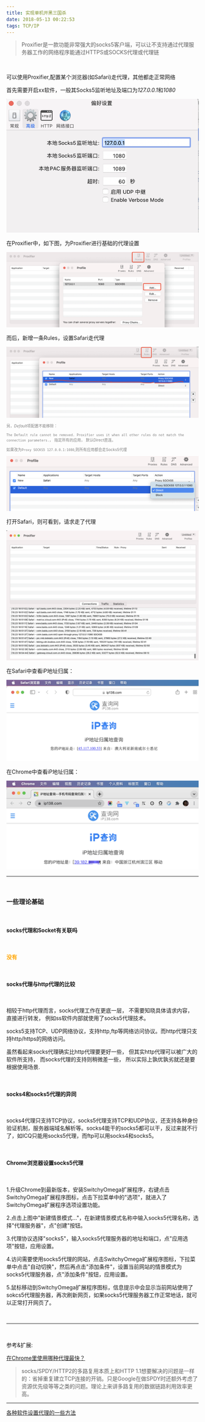 ```yaml
---
title: 实现单机开黑三国杀
date: 2018-05-13 00:22:53
tags: TCP/IP
---
```



> Proxifier是一款功能非常强大的socks5客户端，可以让不支持通过代理服务器工作的网络程序能通过HTTPS或SOCKS代理或代理链

<br>



可以使用Proxifier,配置某个浏览器(如Safari)走代理，其他都走正常网络




首先需要开启xx软件，一般其Socks5监听地址及端口为*127.0.0.1*和*1080*



<img src="实现单机开黑三国杀/0.png" width = 100% height = 50% />

<br>

在Proxifier中，如下图，为Proxifier进行基础的代理设置



<img src="实现单机开黑三国杀/1.png" width = 100% height = 50% />


<br>

而后，新增一条Rules，设置Safari走代理



<img src="实现单机开黑三国杀/2.png" width = 100% height = 50% />




<font size=1 color="grey">


另，*Default*项配置不能移除：

 `The Default rule cannot be removed.
Proxifier uses it when all other rules do not match the connection parameters.`， 指定所有的应用， 默认Direct直连。

如果改为`Proxy SOCKS5 127.0.0.1:1080`,则所有应用都会走Socks5代理



<img src="实现单机开黑三国杀/3.png" width = 100% height = 50% />

</font>



打开Safari，则可看到，请求走了代理


<img src="实现单机开黑三国杀/4.png" width = 100% height = 50% />




在Safari中查看iP地址归属：

<img src="实现单机开黑三国杀/5.png" width = 100% height = 50% />

<br>

在Chrome中查看iP地址归属：

<img src="实现单机开黑三国杀/6.png" width = 100% height = 50% />



<br>

---

<br>


### 一些理论基础

<br>

#### socks代理和Socket有关联吗

<br>

<font color="orange">**没有**</font>


<br>



#### socks代理与http代理的比较

<br>


相较于http代理而言，socks代理工作在更底一层， 不需要知晓具体请求内容， 直接进行转发， 例如ss软件内部就使用了socks5代理技术。

socks5支持TCP、UDP网络协议，支持http,ftp等网络访问协议。而http代理只支持http/https的网络访问。

虽然看起来socks代理确实比http代理要更好一些， 但其实http代理可以被广大的软件所支持， 而socks代理的支持则稍微差一些， 所以实际上孰优孰劣就还是要根据使用场景.

<br>

#### socks4和socks5代理的异同


<br>


socks4代理只支持TCP协议，socks5代理支持TCP和UDP协议，还支持各种身份验证机制，服务器端域名解析等。socks4能干的socks5都可以干，反过来就不行了，如ICQ只能用socks5代理，而ftp可以用socks4和socks5。

<br>


#### Chrome浏览器设置socks5代理

<br>


1.升级Chrome到最新版本，安装SwitchyOmega扩展程序，右键点击SwitchyOmega扩展程序图标，点击下拉菜单中的"选项"，就进入了SwitchyOmega扩展程序选项设置功能。

2.点击上图中"新建情景模式…"，在新建情景模式名称中输入socks5代理名称，选择"代理服务器"，点"创建"按钮。

3.代理协议选择"socks5"，输入socks5代理服务器的地址和端口，点"应用选项"按钮，应用设置。

4.访问需要使用socks5代理的网站，点击SwitchyOmega扩展程序图标，下拉菜单中点击"自动切换"，然后再点击"添加条件"，设置当前网站的情景模式为socks5代理服务器，点"添加条件"按钮，应用设置。

5.鼠标移动到SwitchyOmega扩展程序图标，信息提示中会显示当前网站使用了sokcs5代理服务器，再次刷新网页，如果socks5代理服务器工作正常地话，就可以正常打开网页了。


<br>


---


<br>


参考&扩展:

[在Chrome里使用哪种代理最快？](https://zhuanlan.zhihu.com/p/21092974)

> socks/SPDY/HTTP2的多路复用本质上和HTTP 1.1想要解决的问题是一样的：省掉重复建立TCP连接的开销。只是Google在做SPDY时还额外考虑了资源优先级等等之类的问题。理论上来讲多路复用的数据链路利用效率更高。








---

[各种软件设置代理的一些方法](https://blog.mimvp.com/article/25794.html)
